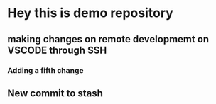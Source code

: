 
# Hey this is demo repository

## making changes on remote developmemt on VSCODE through SSH
### Adding a fifth change
## New commit to stash